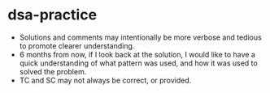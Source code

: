 # dsa-practice

- Solutions and comments may intentionally be more verbose and tedious to promote clearer understanding.
- 6 months from now, if I look back at the solution, I would like to have a quick understanding of what pattern was used, and how it was used to solved the problem.
- TC and SC may not always be correct, or provided.
